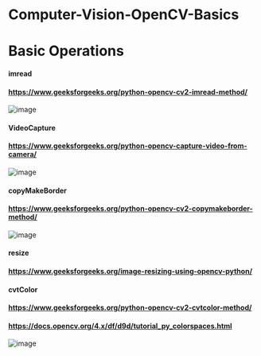 # Computer-Vision-OpenCV-Basics

# Basic Operations

#### imread
#### https://www.geeksforgeeks.org/python-opencv-cv2-imread-method/
![image](https://github.com/yinanericxue/Computer-Vision-OpenCV-Basics/assets/102645083/022f1b4c-6d28-4e99-a5f9-0fc8f7d472a3)

#### VideoCapture
#### https://www.geeksforgeeks.org/python-opencv-capture-video-from-camera/
![image](https://github.com/yinanericxue/Computer-Vision-OpenCV-Basics/assets/102645083/85e4f51e-8c32-40be-8ebb-08786189fada)

#### copyMakeBorder
#### https://www.geeksforgeeks.org/python-opencv-cv2-copymakeborder-method/
![image](https://github.com/yinanericxue/Computer-Vision-OpenCV-Basics/assets/102645083/70607f60-952d-4acf-a9f1-ee1f188d1cd1)

#### resize
#### https://www.geeksforgeeks.org/image-resizing-using-opencv-python/

#### cvtColor
#### https://www.geeksforgeeks.org/python-opencv-cv2-cvtcolor-method/
#### https://docs.opencv.org/4.x/df/d9d/tutorial_py_colorspaces.html
![image](https://github.com/yinanericxue/Computer-Vision-OpenCV-Basics/assets/102645083/f2f2b428-d2c6-422b-bd00-92b36899ba6f)
